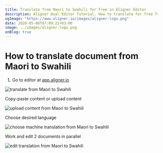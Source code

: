 ```yaml
---
title: Translate from Maori to Swahili for free in Aligner Editor
description: Aligner Dual Editor Tutorial. How to translate for free from Maori to Swahili. Aligner is multilingual document management platform. 
ogImage: "https://www.aligner.io/images/aligner-logo.png"
date: 2020-05-06T07:09:21+03:00
image: ../images/aligner-logo.png
onBlog: true
---
```


# How to translate document from Maori to Swahili

1. Go to editor at [app.aligner.io](https://app.aligner.io "Aligner App web page")

![translate from Maori to Swahili](../aligner-blank-editor.png "translate from Maori to Swahili")

Copy-paste content or upload content

![upload content from Maori to Swahili](../aligner-uploaded-document.png "upload content from Maori to Swahili")

Choose desired language

![choose machine translation from Maori to Swahili](../aligner-language-dropdown.png "choose machine translation from Maori to Swahili")

Work and edit 2 documents in parallel

![edit translation from Maori to Swahili](../aligner-double-sitded-editor.png "edit translation from Maori to Swahili")

